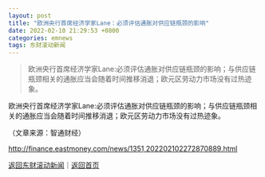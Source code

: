 ```yaml
---
layout: post
title: "欧洲央行首席经济学家Lane：必须评估通胀对供应链瓶颈的影响"
date: 2022-02-10 21:29:53 +0800
categories: emnews
tags: 东财滚动新闻
---
```

> 欧洲央行首席经济学家Lane:必须评估通胀对供应链瓶颈的影响；与供应链瓶颈相关的通胀应当会随着时间推移消退；欧元区劳动力市场没有过热迹象。

<p>欧洲央行首席经济学家Lane:必须评估通胀对供应链瓶颈的影响；与供应链瓶颈相关的通胀应当会随着时间推移消退；欧元区劳动力市场没有过热迹象。</p><p class="em_media">（文章来源：智通财经）</p>

<http://finance.eastmoney.com/news/1351,202202102272870889.html>

[返回东财滚动新闻](//finews.withounder.com/emnews/)｜[返回首页](//finews.withounder.com/)